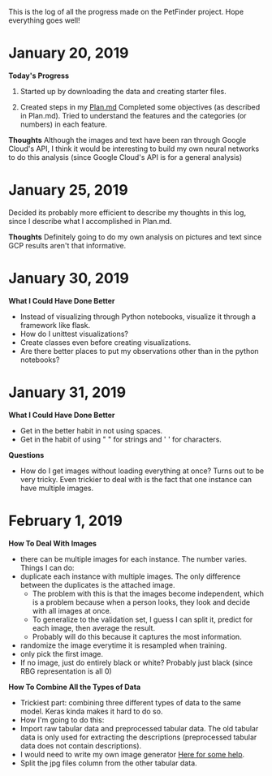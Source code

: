This is the log of all the progress made on the PetFinder project. Hope everything goes well!

# January 20, 2019

**Today's Progress**

1. Started up by downloading the data and creating starter files.

2. Created steps in my [Plan.md](https://github.com/JinLi711/PetFinder/blob/master/Plan.md) Completed some objectives (as described in Plan.md). Tried to understand the features and the categories (or numbers) in each feature.

**Thoughts** Although the images and text have been ran through Google Cloud's API, I think it would be interesting to build my own neural networks to do this analysis (since Google Cloud's API is for a general analysis)

# January 25, 2019

Decided its probably more efficient to describe my thoughts in this log, since I describe what I accomplished in Plan.md.

**Thoughts** Definitely going to do my own analysis on pictures and text since GCP results aren't that informative.

# January 30, 2019

**What I Could Have Done Better** 

  * Instead of visualizing through Python notebooks, visualize it through a framework like flask.
  * How do I unittest visualizations?
  * Create classes even before creating visualizations.
  * Are there better places to put my observations other than in the python notebooks?

# January 31, 2019

**What I Could Have Done Better** 

  * Get in the better habit in not using spaces.
  * Get in the habit of using " " for strings and ' ' for characters.

**Questions**
  * How do I get images without loading everything at once? Turns out to be very tricky. Even trickier to deal with is the fact that one instance can have multiple images.

# February 1, 2019

**How To Deal With Images**
  * there can be multiple images for each instance. The number varies. Things I can do:
  * duplicate each instance with multiple images. The only difference between the duplicates is the attached image.
    * The problem with this is that the images become independent, which is a problem because when a person looks, they look and decide with all images at once.
    * To generalize to the validation set, I guess I can split it, predict for each image, then average the result. 
    * Probably will do this because it captures the most information.
  * randomize the image everytime it is resampled when training.
  * only pick the first image.
  * If no image, just do entirely black or white? Probably just black (since RBG representation is all 0)

**How To Combine All the Types of Data**
  * Trickiest part: combining three different types of data to the same model. Keras kinda makes it hard to do so.
  * How I'm going to do this:
  * Import raw tabular data and preprocessed tabular data. The old tabular data is only used for extracting the descriptions (preprocessed tabular data does not contain descriptions).
  * I would need to write my own image generator [Here for some help](https://github.com/keras-team/keras/issues/3386).
  * Split the jpg files column from the other tabular data. 